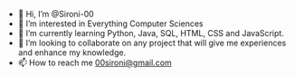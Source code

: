 - 👋 Hi, I’m @Sironi-00
- 👀 I’m interested in Everything Computer Sciences
- 🌱 I’m currently learning Python, Java, SQL, HTML, CSS and JavaScript. 
- 💞️ I’m looking to collaborate on any project that will give me experiences and enhance my knowledge.
- 📫 How to reach me 00sironi@gmail.com
